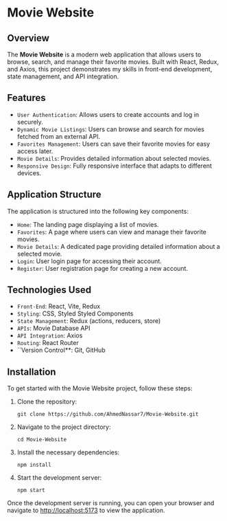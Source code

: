 # Movie Website

<!-- ![Movie Website Banner](path/to/your/image.png) Replace with the actual path to your project image -->

## Overview

The **Movie Website** is a modern web application that allows users to browse, search, and manage their favorite movies. Built with React, Redux, and Axios, this project demonstrates my skills in front-end development, state management, and API integration.

## Features

- `User Authentication`: Allows users to create accounts and log in securely.
- `Dynamic Movie Listings`: Users can browse and search for movies fetched from an external API.
- `Favorites Management`: Users can save their favorite movies for easy access later.
- `Movie Details`: Provides detailed information about selected movies.
- `Responsive Design`: Fully responsive interface that adapts to different devices.

## Application Structure

The application is structured into the following key components:

- `Home`: The landing page displaying a list of movies.
- `Favorites`: A page where users can view and manage their favorite movies.
- `Movie Details`: A dedicated page providing detailed information about a selected movie.
- `Login`: User login page for accessing their account.
- `Register`: User registration page for creating a new account.

## Technologies Used

- `Front-End`: React, Vite, Redux
- `Styling`: CSS, Styled Styled Components
- `State Management`: Redux (actions, reducers, store)
- `APIs`: Movie Database API  
- `API Integration`: Axios
- `Routing`: React Router
- ``Version Control**: Git, GitHub

## Installation

To get started with the Movie Website project, follow these steps:

1. Clone the repository:
   ```
   git clone https://github.com/AhmedNassar7/Movie-Website.git
   ```

2. Navigate to the project directory:
    ```
    cd Movie-Website
    ```

3. Install the necessary dependencies:
    ```
    npm install
    ```

4. Start the development server:
    ```
    npm start
    ```

Once the development server is running, you can open your browser and navigate to [http://localhost:5173](http://localhost:5173) to view the application.
